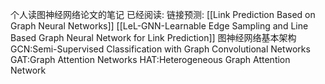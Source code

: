 个人读图神经网络论文的笔记
已经阅读:
链接预测:
	[[Link Prediction Based on Graph Neural Networks]]
	[[LeL-GNN-Learnable Edge Sampling and Line Based Graph Neural Network for Link Prediction]]
图神经网络基本架构
	GCN:Semi-Supervised Classification with Graph Convolutional Networks
	GAT:Graph Attention Networks
	HAT:Heterogeneous Graph Attention Network
